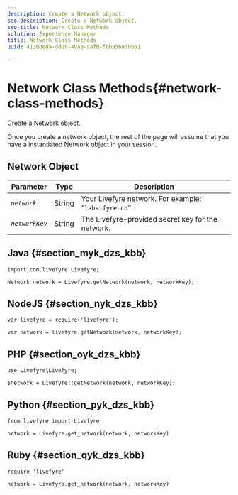 ```yaml
---
description: Create a Network object.
seo-description: Create a Network object.
seo-title: Network Class Methods
solution: Experience Manager
title: Network Class Methods
uuid: 4130beda-dd09-49ae-aafb-f6b956e30b51

---
```


# Network Class Methods{#network-class-methods}

Create a Network object.

Once you create a network object, the rest of the page will assume that you have a instantiated Network object in your session.

## Network Object

|  Parameter  | Type  | Description  |
|---|---|---|
|  *`network`* | String  | Your Livefyre network. For example: “`labs.fyre.co`”.  |
|  *`networkKey`* | String  | The Livefyre-provided secret key for the network.  |

## Java {#section_myk_dzs_kbb}

```
import com.livefyre.Livefyre; 
  
Network network = Livefyre.getNetwork(network, networkKey); 
```

## NodeJS {#section_nyk_dzs_kbb}

```
var livefyre = require('livefyre'); 
  
var network = livefyre.getNetwork(network, networkKey); 
```

## PHP {#section_oyk_dzs_kbb}

```
use Livefyre\Livefyre; 
  
$network = Livefyre::getNetwork(network, networkKey); 
```

## Python {#section_pyk_dzs_kbb}

```
from livefyre import Livefyre 
  
network = Livefyre.get_network(network, networkKey) 
```

## Ruby {#section_qyk_dzs_kbb}

```
require 'livefyre' 
  
network = Livefyre.get_network(network, networkKey) 
```
